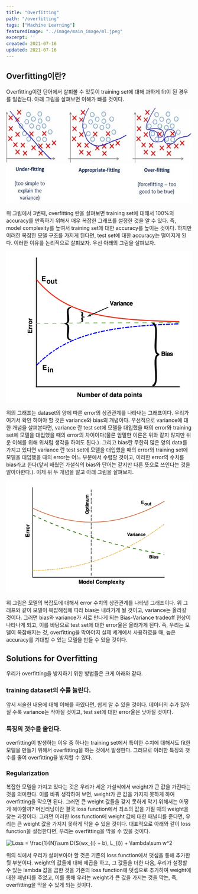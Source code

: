 ```yaml
---
title: "Overfitting"
path: "/overfitting"
tags: ["Machine Learning"]
featuredImage: "../image/main_image/ml.jpeg"
excerpt: ''
created: 2021-07-16
updated: 2021-07-16
---
```


## Overfitting이란?

Overfitting이란 단어에서 살펴볼 수 있듯이 training set에 대해 과하게 fit이 된 경우를 일컫는다. 아래 그림을 살펴보면 이해가 빠를 것이다.

![overfitting](../image/overfitting/overfitting1.png)

위 그림에서 3번째, overfitting 란을 살펴보면 training set에 대해서 100%의 accuracy를 만족하기 위해서 매우 복잡한 그래프를 설정한 것을 알 수 있다. 즉, model complexity를 높여서 training set에 대한 accuracy를 높이는 것이다. 하지만 이러한 복잡한 모델 구조를 가지게 된다면, test set에 대한 accuracy는 떨어지게 된다. 이러한 이유를 논리적으로 살펴보자. 우선 아래의 그림을 살펴보자.

![number_of_data_points](../image/overfitting/number_of_data_points.png)

위의 그래프는 dataset의 양에 따른 error의 상관관계를 나타내는 그래프이다. 우리가 여기서 확인 하여야 할 것은 variance와 bias의 개념이다. 우선적으로 variance에 대한 개념을 살펴본다면, variance 란 test set에 모델을 대입했을 때의 error와 training set에 모델을 대입했을 때의 error의 차이이다(물론 엄밀한 이론은 위와 같지 않지만 쉬운 이해를 위해 위처럼 생각을 하여도 된다.). 그리고 bias란 무한히 많은 양의 data를 가지고 있다면 variance 란 test set에 모델을 대입했을 때의 error와 training set에 모델을 대입했을 때의 error는 어느 부분에서 수렴할 것이고, 이러한 error의 수치를 bias라고 한다(앞서 배웠던 가설식의 bias와 단어는 같지만 다른 뜻으로 쓰인다는 것을 알아야한다.). 이제 위 두 개념을 알고 아래 그림을 살펴보자.

![model_complexity](../image/overfitting/model_complexity.png)

위 그림은 모델의 복잡도에 대해서 error 수치의 상관관계를 나타낸 그래프이다. 위 그래프와 같이 모델이 복잡해짐에 따라 bias는 내려가게 될 것이고, variance는 올라갈 것이다. 그러면 bias와 variance가 서로 만나게 되는 Bias-Variance tradeoff 현상이 나타나게 되고, 이를 바탕으로 test set에 대한 error율은 올라가게 된다. 즉, 우리는 모델이 복잡해지는 것, overfitting을 막아야지 실제 세계에서 사용하였을 때, 높은 accuracy를 기대할 수 있는 모델을 만들 수 있을 것이다.


## Solutions for Overfitting

우리가 overfitting을 방지하기 위한 방법들은 크게 아래와 같다.

### training dataset의 수를 늘린다.

앞서 서술한 내용에 대해 이해를 하였다면, 쉽게 알 수 있을 것이다. 데이터의 수가 많아질 수록 variance는 작아질 것이고, test set에 대한 error율은 낮아질 것이다.

### 특징의 갯수를 줄인다.

overfitting이 발생하는 이유 중 하나는 training set에서 특이한 수치에 대해서도 fit한 모델을 만들기 위해서 overfitting을 하는 것에서 발생한다. 그러므로 이러한 특징의 갯수를 줄여 overfitting을 방지할 수 있다.

### Regularization

복잡한 모델을 가지고 있다는 것은 우리가 세운 가설식에서 weight가 큰 값을 가진다는 것을 의미한다. 이를 바꿔 생각하여 보면, weight가 큰 값을 가지지 못하게 하여 overfitting을 막으면 된다. 그러면 큰 weight 값들을 갖지 못하게 막기 위해서는 어떻게 해야할까? 머신러닝이란 결국 loss function에서 최소의 값을 가질 때의 weight을 찾는 과정이다. 그러면 이러한 loss function에 weight 값에 대한 패널티를 준다면, 우리는 큰 weight 값을 가지지 못하게 막을 수 있을 것이다. 대표적으로 아래와 같이 loss function을 설정한다면, 우리는 overfitting을 막을 수 있을 것이다.

<img src="https://latex.codecogs.com/svg.image?Loss&space;=&space;\frac{1}{N}\sum&space;D(S(wx_{i}&space;&plus;&space;b),&space;L_{i})&space;&plus;&space;\lambda\sum&space;w^2" title="Loss = \frac{1}{N}\sum D(S(wx_{i} + b), L_{i}) + \lambda\sum w^2" />

위의 식에서 우리가 살펴보아야 할 것은 기존의 loss function에서 덧셈을 통해 추가한 뒷 부분이다. weight의 값들에 대해 제곱을 하고, 그 값들을 더한 다음, 우리가 설정할 수 있는 lambda 값을 곱한 것을 기존의 loss function에 덧셈으로 추가하여 weight에 대한 패널티를 주었고, 이를 통해 우리는 weight가 큰 값을 가지는 것을 막는, 즉, overfitting을 막을 수 있게 되는 것이다.